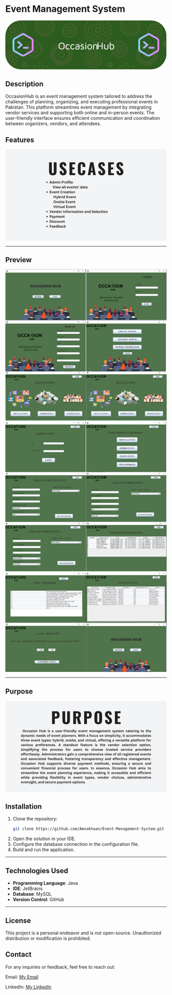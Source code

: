 # Event Management System
![image_alt](https://github.com/Amnakhaan/Event-Management-System/blob/7ed3c797e8ead2e4c12b01057266233a8b2dc888/occasionHub-github-header-image.png)

## Description
OccasionHub is an event management system tailored to address the challenges of planning, organizing, and executing professional events in Pakistan. This platform streamlines event management by integrating vendor services and supporting both online and in-person events. The user-friendly interface ensures efficient communication and coordination between organizers, vendors, and attendees.

## Features
![image_alt](https://github.com/Amnakhaan/Event-Management-System/blob/7ed3c797e8ead2e4c12b01057266233a8b2dc888/three.png)

---
##   Preview
![image_alt](https://github.com/Amnakhaan/Event-Management-System/blob/7ed3c797e8ead2e4c12b01057266233a8b2dc888/1.png)
![image_alt](https://github.com/Amnakhaan/Event-Management-System/blob/7ed3c797e8ead2e4c12b01057266233a8b2dc888/2.png)
![image_alt](https://github.com/Amnakhaan/Event-Management-System/blob/7ed3c797e8ead2e4c12b01057266233a8b2dc888/3.png)

---

## Purpose
![image_alt](https://github.com/Amnakhaan/Event-Management-System/blob/7ed3c797e8ead2e4c12b01057266233a8b2dc888/two.png)

## Installation
1. Clone the repository:
   ```bash
   git clone https://github.com/Amnakhaan/Event-Management-System.git
   ```
2. Open the solution in your IDE.
3. Configure the database connection in the configuration file.
4. Build and run the application.

---

## Technologies Used
- **Programming Language**: Java
- **IDE**: JetBrains
- **Database**: MySQL 
- **Version Control**: GitHub

---

## License

This project is a personal endeavor and is not open-source. Unauthorized distribution or modification is prohibited.

## Contact

For any inquiries or feedback, feel free to reach out:

Email: [My Email](amnakhann313@gmail.com)

LinkedIn: [My LinkedIn](https://www.linkedin.com/in/amna-khann313/)

